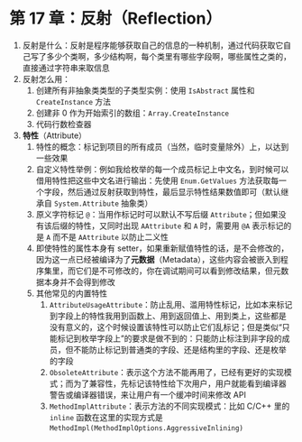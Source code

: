 # 第 17 章：反射（Reflection）

1. 反射是什么：反射是程序能够获取自己的信息的一种机制，通过代码获取它自己写了多少个类啊，多少结构啊，每个类里有哪些字段啊，哪些属性之类的，直接通过字符串来取信息
2. 反射怎么用：
    1. 创建所有非抽象类类型的子类型实例：使用 `IsAbstract` 属性和 `CreateInstance` 方法
    2. 创建非 0 作为开始索引的数组：`Array.CreateInstance`
    3. 代码行数检查器
3. **特性**（Attribute）
    1. 特性的概念：标记到项目的所有成员（当然，临时变量除外）上，以达到一些效果
    2. 自定义特性举例：例如我给枚举的每一个成员标记上中文名，到时候可以借用特性把这些中文名进行输出：先使用 `Enum.GetValues` 方法获取每一个字段，然后通过反射获取到特性，最后显示特性结果数值即可（默认继承自 `System.Attribute` 抽象类）
    3. 原义字符标记 `@`：当用作标记时可以默认不写后缀 `Attribute`；但如果没有该后缀的特性，又同时出现 `AAttribute` 和 `A` 时，需要用 `@A` 表示标记的是 `A` 而不是 `AAttribute` 以防止二义性
    4. 即使特性的属性本身有 setter，如果重新赋值特性的话，是不会修改的，因为这一点已经被编译为了**元数据**（Metadata），这些内容会被嵌入到程序集里，而它们是不可修改的，你在调试期间可以看到修改结果，但元数据本身并不会得到修改
    5. 其他常见的内置特性
        1. `AttributeUsageAttribute`：防止乱用、滥用特性标记，比如本来标记到字段上的特性我用到函数上、用到返回值上、用到类上，这些都是没有意义的，这个时候设置该特性可以防止它们乱标记；但是类似“只能标记到枚举字段上”的要求是做不到的：只能防止标注到非字段的成员，但不能防止标记到普通类的字段、还是结构里的字段、还是枚举的字段
        2. `ObsoleteAttribute`：表示这个方法不能再用了，已经有更好的实现模式；而为了兼容性，先标记该特性给下次用户，用户就能看到编译器警告或编译器错误，来让用户有一个缓冲时间来修改 API
        3. `MethodImplAttribute`：表示方法的不同实现模式：比如 C/C++ 里的 `inline` 函数在这里的实现方式是 `MethodImpl(MethodImplOptions.AggressiveInlining)`